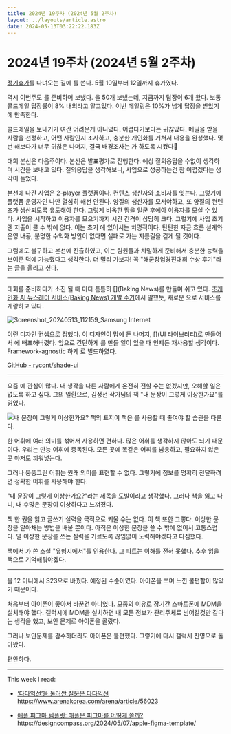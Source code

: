 ```yaml
---
title: 2024년 19주차 (2024년 5월 2주차)
layout: ../layouts/article.astro
date: 2024-05-13T03:22:22.183Z
---
```


# 2024년 19주차 (2024년 5월 2주차)

[정기휴가](휴가)를 다녀오는 길에 [](주간정리)를 쓴다. 5월 10일부터 12일까지 휴가였다.

역시 이번주도 [](해군창업경진대회)를 준비하며 보냈다. [](콜드메일)을 50개 보냈는데, 지금까지 답장이 6개 왔다. 보통 콜드메일 답장률이 8% 내외라고 알고있다. 이번 메일링은 10%가 넘게 답장을 받았기에 만족한다.

콜드메일을 보내기가 여간 어려운게 아니였다. 어렵다기보다는 귀찮았다. 메일을 받을 사람을 선정하고, 어떤 사람인지 조사하고, 충분한 개인화를 거쳐서 내용을 완성했다. 몇번 해보다가 너무 귀찮은 나머지, 결국 배경조사는 [](Gemini)가 하도록 시켰다🫠

대회 본선은 다음주이다. 본선은 발표평가로 진행한다. 예상 질의응답을 수없이 생각하며 시간을 보내고 있다. 질의응답을 생각해보니, 사업으로 성공하는건 참 어렵겠다는 생각이 들었다.

본선에 나간 사업은 2-player 플랫폼이다. 컨텐츠 생산자와 소비자를 잇는다. 그렇기에 플랫폼 운영자인 나만 열심히 해선 안된다. 양질의 생산자를 모셔야하고, 또 양질의 컨텐츠가 생산되도록 유도해야 한다. 그렇게 비옥한 땅을 일군 후에야 이용자를 모실 수 있다. 사업을 시작하고 이용자를 모으기까지 시간 간격이 상당히 크다. 그렇기에 사업 초기엔 지출이 클 수 밖에 없다. 이는 초기 [](스타트업)에 있어서는 치명적이다. 탄탄한 자금 흐름 설계와 운영 내공, 분명한 수익화 방안이 없다면 실패로 가는 지름길을 걷게 될 것이다.

그럼에도 불구하고 본선에 진출하였고, 이는 팀원들과 치밀하게 준비해서 충분한 능력을 보여준 덕에 가능했다고 생각한다. 더 멀리 가보자! 꼭 "해군창업경진대회 수상 후기"라는 글을 올리고 싶다.

---

대회를 준비하다가 소진 될 때 마다 틈틈히 [](Baking News)를 만들며 쉬고 있다. [초개인화 AI 뉴스레터 서비스(Baking News) 개발 수기](baking-news-initial-developement)에서 말했듯, 새로운 [](디자인)으로 서비스를 개량하고 있다.

![Screenshot_20240513_112159_Samsung Internet](../images/874281df-c15b-4118-af04-16923854fb6e.jpg)

이런 디자인 컨셉으로 정했다. 이 디자인이 맘에 든 나머지, [](UI 라이브러리)로 만들어서 [](깃허브)에 배포해버렸다. 앞으로 간단하게 [](프론트엔드)를 만들 일이 있을 때 언제든 재사용할 생각이다. Framework-agnostic 하게 [](WebComponent)로 빌드하였다.

[GitHub - rycont/shade-ui](https://github.com/rycont/shade-ui)

---

요즘 [](글쓰기)에 관심이 많다. 내 생각을 다른 사람에게 온전히 전할 수는 없겠지만, 오해할 일은 없도록 하고 싶다. 그의 일환으로, 김정선 작가님의 책 "내 문장이 그렇게 이상한가요"를 읽었다.

![내 문장이 그렇게 이상한가요? 책의 표지](../images/224b55cb-5be9-4a39-86c9-e81fc52d68f1.jpeg)이 책은 [](한국어)를 사용할 때 줄여야 할 습관을 다룬다.

한 어휘에 여러 의미를 섞어서 사용하면 편하다. 많은 어휘를 생각하지 않아도 되기 때문이다. 우리는 만능 어휘에 중독된다. 모든 곳에 똑같은 어휘를 남용하고, 필요하지 않은 곳 마저도 끼워넣는다.

그러나 뭉뚱그린 어휘는 원래 의미를 표현할 수 없다. 그렇기에 정보를 명확히 전달하려면 정확한 어휘를 사용해야 한다.

"내 문장이 그렇게 이상한가요?"라는 제목을 도발이라고 생각했다. 그러나 책을 읽고 나니, 내 수많은 문장이 이상하다고 느껴졌다.

책 한 권을 읽고 글쓰기 실력을 극적으로 키울 수는 없다. 이 책 또한 그렇다. 이상한 문장을 알아채는 방법을 배울 뿐이다. 아직은 이상한 문장을 쓸 수 밖에 없어서 고통스럽다. 덜 이상한 문장를 쓰는 실력을 기르도록 끊임없이 노력해야겠다고 다짐했다.

책에서 [](카프카)가 쓴 소설 "유형지에서"를 인용한다. 그 파트는 이해를 전혀 못했다. 추후 읽을 책으로 기억해둬야겠다.

---

[](스마트폰)을 [](아이폰) 12 미니에서 [](갤럭시) S23으로 바꿨다. 예정된 수순이였다. 아이폰을 쓰며 느낀 불편함이 많았기 때문이다.

처음부터 아이폰이 좋아서 바꾼건 아니였다. 모종의 이유로 장기간 스마트폰에 MDM을 설치해야 했다. 갤럭시에 MDM을 설치하면 내 모든 정보가 관리주체로 넘어갈것만 같다는 생각을 했고, 보안 문제로 아이폰을 골랐다.

그러나 보안문제를 감수하더라도 아이폰은 불편했다. 그렇기에 다시 갤럭시 진영으로 돌아왔다.

편안하다.

---

This week I read:

- [‘다다익선’을 둘러싼 질문은 다다익선](https://www.arenakorea.com/arena/article/56023)\
  https://www.arenakorea.com/arena/article/56023

- [애플 피그마 템플릿: 애플은 피그마를 어떻게 쓸까?](https://designcompass.org/2024/05/07/apple-figma-template/)https://designcompass.org/2024/05/07/apple-figma-template/
